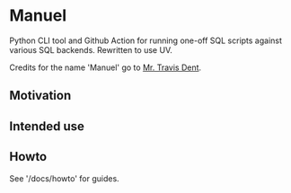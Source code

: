 # Manuel

Python CLI tool and Github Action for running one-off SQL scripts against various SQL backends. Rewritten to use UV.

Credits for the name 'Manuel' go to [Mr. Travis Dent](https://www.pugillum.com/).

## Motivation

## Intended use

## Howto

See '/docs/howto' for guides.
